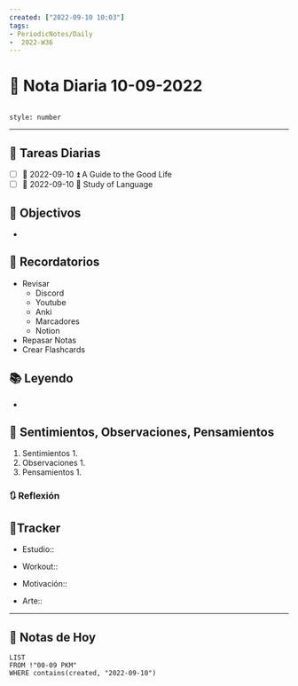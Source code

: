 ```yaml
---
created: ["2022-09-10 10:03"]
tags:
- PeriodicNotes/Daily
-  2022-W36
---
```


# 📅 Nota Diaria  10-09-2022
```toc

style: number

```

---
## 🔷 Tareas Diarias
- [ ] 📅 2022-09-10 ⏫ A Guide to the Good Life
- [ ] 📅 2022-09-10 🔼 Study of Language

## 🎯 Objectivos
- 
## 📕 Recordatorios
- Revisar
	- Discord
	- Youtube
	- Anki
	- Marcadores
	- Notion
- Repasar Notas
- Crear Flashcards

## 📚 Leyendo
- 
## 💬 Sentimientos, Observaciones, Pensamientos 
1. Sentimientos
	1. 
2. Observaciones
	1. 
3. Pensamientos
	1. 
### 🔃 Reflexión

## 🔷Tracker

- Estudio::

- Workout::

- Motivación::

- Arte::
---

## 📅 Notas de Hoy
```dataview
LIST 
FROM !"00-09 PKM" 
WHERE contains(created, "2022-09-10")
```